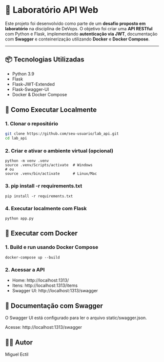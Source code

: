 # 🚀 Laboratório API Web

Este projeto foi desenvolvido como parte de um **desafio proposto em laboratório** na disciplina de DeVops. O objetivo foi criar uma **API RESTful** com Python e Flask, implementando **autenticação via JWT**, documentação com **Swagger** e conteinerização utilizando **Docker** e **Docker Compose**.

---

## 📦 Tecnologias Utilizadas

- Python 3.9
- Flask
- Flask-JWT-Extended
- Flask-Swagger-UI
- Docker & Docker Compose

## 🔧 Como Executar Localmente

### 1. Clonar o repositório

```bash
git clone https://github.com/seu-usuario/lab_api.git
cd lab_api
```
### 2. Criar e ativar o ambiente virtual (opcional)
```
python -m venv .venv
source .venv/Scripts/activate  # Windows
# ou
source .venv/bin/activate      # Linux/Mac
```

### 3. pip install -r requirements.txt
```
pip install -r requirements.txt
```
### 4. Executar localmente com Flask
```
python app.py
```

## 🐳 Executar com Docker
### 1. Build e run usando Docker Compose
```
docker-compose up --build
```
### 2. Acessar a API
- Home: http://localhost:1313/
- Itens: http://localhost:1313/items
- Swagger UI: http://localhost:1313/swagger

## 📄 Documentação com Swagger
O Swagger UI está configurado para ler o arquivo static/swagger.json.

Acesse:
http://localhost:1313/swagger

## ✍🏿 Autor
Miguel Ectil
